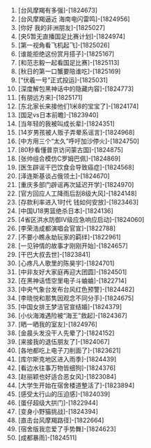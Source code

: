 
1. [台风摩羯有多强]-[1824673]
1. [台风摩羯逼近 海南电闪雷鸣]-[1824956]
1. [你好 我的非洲朋友]-[1825027]
1. [央5暂无直播国足比赛计划]-[1824974]
1. [第一视角看飞机起飞]-[1825026]
1. [谁能拒绝这份赏月搭子]-[1825167]
1. [和范志毅一起看国足比赛]-[1825113]
1. [秋日的第一口蟹要陪谁吃]-[1825169]
1. [“伏羲一号”正式投运]-[1825031]
1. [深度解包黑神话中的隐藏内容]-[1824773]
1. [有朋远方来]-[1825171]
1. [东北家长来接他们1米8的宝宝了]-[1824174]
1. [国足vs日本前瞻]-[1823940]
1. [当年轻的我被叫成长辈]-[1824351]
1. [14岁男孩被人贩子弄晕系谣言]-[1824968]
1. [中方用三个“太久”呼吁加沙停火]-[1824750]
1. [80秒看懂普京访问蒙古国]-[1824875]
1. [张帅组合模仿C罗姆巴佩]-[1824869]
1. [医生辟谣干巴饮食会导致癌症]-[1824568]
1. [泽连斯基谈占俄领土]-[1824670]
1. [重庆多部门辟谣再次延迟开学]-[1824970]
1. [官方回应人工降雨后刮8级大风]-[1824148]
1. [存款利率进入1时代 钱如何安放]-[1823463]
1. [中国U18男篮绝杀日本]-[1824136]
1. [4省区洪水防御Ⅳ级应急响应启动]-[1824060]
1. [李荣浩成都演唱会官宣]-[1822788]
1. [不要小瞧永劫玩家的羁绊]-[1822961]
1. [一见钟情的故事才刚刚开始]-[1824657]
1. [干巴大叔去世]-[1823841]
1. [心疼凡人歌里的陈昊宇]-[1824701]
1. [中非友好大家庭再迎大团圆]-[1824501]
1. [在黑神话悟空里电子斗蛐蛐]-[1822714]
1. [中央气象台发布台风红色预警]-[1824482]
1. [李晓悦和那隽因观念不同分手]-[1824675]
1. [中国女排王梦洁官宣结婚]-[1824379]
1. [小伙海滩遇险被“海王”救起]-[1824367]
1. [晒一晒我的室友]-[1824976]
1. [金晨头发没干人先晕了]-[1824152]
1. [来接我的退伍朋友了]-[1824067]
1. [各地都吃上电子刀削面了]-[1823621]
1. [库尔斯克地区进入雨季]-[1824439]
1. [看边水往事万物皆细狗]-[1824376]
1. [赵丽颖也好适合恶女风]-[1823084]
1. [大学生开始在宿舍楼道整活了]-[1823894]
1. [感受太行山的压迫感]-[1824039]
1. [蛋仔超级大拱门]-[1822944]
1. [变身小野猫挑战]-[1824394]
1. [直击台风摩羯路径]-[1822664]
1. [宿舍版我恋爱了手势舞]-[1824623]
1. [成都暴雨]-[1824511]